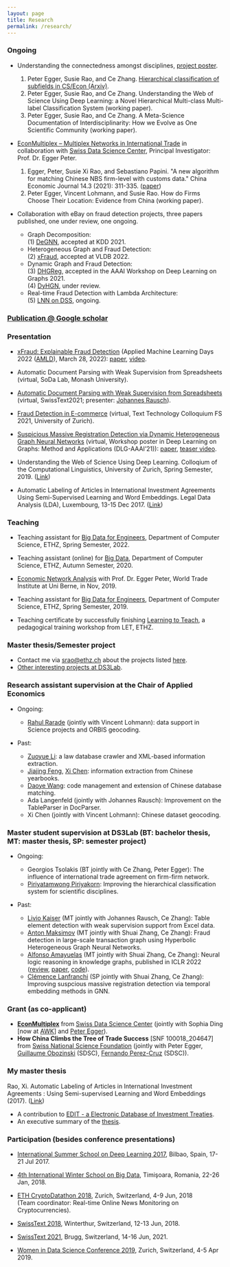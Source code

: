 ```yaml
---
layout: page
title: Research
permalink: /research/
---
```


### Ongoing
* Understanding the connectedness amongst disciplines, [project poster](/images/2020_wos_poster_raox_reduced.pdf).
  1.   Peter  Egger,  Susie  Rao,  and  Ce  Zhang. [Hierarchical classification of subfields in CS/Econ (Arxiv)](Arxiv).
  2. Peter  Egger,  Susie  Rao,  and  Ce  Zhang. Understanding  the  Web  of  Science  Using  Deep  Learning:  a  Novel  Hierarchical Multi-class Multi-label Classification System (working paper). 
  3. Peter  Egger,  Susie  Rao,  and  Ce Zhang. A Meta-Science Documentation of Interdisciplinarity:  How we Evolve as One Scientific Community (working paper).


* [EconMultiplex – Multiplex Networks in International Trade](https://datascience.ch/project/econmultiplex/) in collaboration with [Swiss Data Science Center](https://datascience.ch/), Principal Investigator: Prof. Dr. Egger Peter.
  1. Egger, Peter, Susie Xi Rao, and Sebastiano Papini. "A new algorithm for matching Chinese NBS firm-level with customs data." China Economic Journal 14.3 (2021): 311-335. ([paper](https://www.tandfonline.com/doi/full/10.1080/17538963.2021.1963046))
  2. Peter Egger, Vincent Lohmann, and Susie Rao. How do Firms Choose Their Location: Evidence from China (working paper). 


* Collaboration with eBay on fraud detection projects, three papers published, one under review, one ongoing.
  * Graph Decomposition: <br>
   (1) [DeGNN](https://arxiv.org/abs/1910.04499), accepted at KDD 2021.
  * Heterogeneous Graph and Fraud Detection:<br>
   (2) [xFraud](https://arxiv.org/abs/2011.12193), accepted at VLDB 2022.
  * Dynamic Graph and Fraud Detection: <br>
   (3) [DHGReg](https://arxiv.org/abs/2012.10831), accepted in the AAAI Workshop on Deep Learning on Graphs 2021. <br>
   (4) [DyHGN](https://arxiv.org/abs/2204.10614), under review.
  * Real-time Fraud Detection with Lambda Architecture:<br>
   (5) [LNN on DSS](https://arxiv.org/abs/2110.04559), ongoing. 


### [Publication @ Google scholar](https://scholar.google.com/citations?user=9Bes4hAAAAAJ&hl=en)

### Presentation
<!-- * [xFraud] and [TableParser](https://arxiv.org/abs/2201.01654) -->
* [xFraud: Explainable Fraud Detection](https://appliedmldays.org/events/amld-epfl-2022/talks/lightning-talk-xfraud-explainable-fraud-transaction-detection) (Applied Machine Learning Days 2022 ([AMLD](https://appliedmldays.org/events/amld-epfl-2022)), March 28, 2022): [paper](https://arxiv.org/abs/2011.12193), [video](https://youtu.be/oHGxcG5Uo7Y).

* Automatic Document Parsing with Weak Supervision from Spreadsheets (virtual, SoDa Lab, Monash University).
  
* [Automatic Document Parsing with Weak Supervision from Spreadsheets](https://www.swisstext.org/programme/) (virtual, SwissText2021; presenter: [Johannes Rausch](https://scholar.google.ch/citations?user=MfJxVYIAAAAJ&hl=en)).
  
* [Fraud Detection in E-commerce](https://www.cl.uzh.ch/de/studium/phd/KolloFS2021.html) (virtual, Text Technology Colloquium FS 2021, University of Zurich).
  
* [Suspicious Massive Registration Detection via Dynamic Heterogeneous Graph Neural Networks](https://deep-learning-graphs.bitbucket.io/dlg-aaai21/publications.html) (virtual, Workshop poster in Deep Learning on Graphs: Method and Applications (DLG-AAAI’21)): [paper](https://www.dropbox.com/s/cczxfc5zzs043xr/AAAI_Workshop_dhgreg_w8_CR.pdf?dl=0), [teaser video](https://polybox.ethz.ch/index.php/s/gszGJn2EjNc6fO9).

* Understanding the Web of Science Using Deep Learning. Colloqium of the Computational Linguistics, University of Zurich, Spring Semester, 2019. ([Link](https://www.cl.uzh.ch/de/studium/studies-tt/studies-1/Kolloquium-Archiv/KolloFS2019.htm]))

* Automatic Labeling of Articles in International Investment Agreements Using Semi-Supervised Learning and Word Embeddings. Legal Data Analysis (LDA), Luxembourg, 13-15 Dec 2017. ([Link](http://ceili.at/lda2017))

### Teaching
* Teaching assistant for [Big Data for Engineers](http://www.vorlesungsverzeichnis.ethz.ch/Vorlesungsverzeichnis/lerneinheit.view?lerneinheitId=158903&semkez=2022S&ansicht=LEHRVERANSTALTUNGEN&lang=en), Department of Computer Science, ETHZ, Spring Semester, 2022.

* Teaching assistant (online) for [Big Data](http://www.vorlesungsverzeichnis.ethz.ch/Vorlesungsverzeichnis/lerneinheit.view?lerneinheitId=140750&semkez=2020W&ansicht=KATALOGDATEN&lang=en), Department of Computer Science, ETHZ, Autumn Semester, 2020.

* [Economic Network Analysis](https://www.wti.org/media/filer_public/ba/d5/bad57942-10e0-471b-bc10-8ec2bd4e5294/phd_flyer.pdf) with Prof. Dr. Egger Peter, World Trade Institute at Uni Berne, in Nov, 2019.

* Teaching assistant for [Big Data for Engineers](http://www.vorlesungsverzeichnis.ethz.ch/Vorlesungsverzeichnis/lerneinheit.view?lang=en&lerneinheitId=122247&semkez=2018S&ansicht=KATALOGDATEN&), Department of Computer Science, ETHZ, Spring Semester, 2019.

* Teaching certificate by successfully finishing [Learning to Teach](https://ethz.ch/en/the-eth-zurich/education/educational-development/continuing-education/learning-to-teach.html), a pedagogical training workshop from LET, ETHZ.


### Master thesis/Semester project 
- Contact me via [srao@ethz.ch](mailto:srao@ethz.ch) about the projects listed [here](https://susierao.github.io/about/). 
- [Other interesting projects at DS3Lab](https://ds3lab.inf.ethz.ch/education.html). 


### Research assistant supervision at the Chair of Applied Economics
* Ongoing: 
  * [Rahul Rarade](https://imrahulr.github.io/) (jointly with Vincent Lohmann): data support in Science projects and ORBIS geocoding.

* Past:
  * [Zuoyue Li](https://scholar.google.com/citations?user=UPH0tNgAAAAJ&hl=en): a law database crawler and XML-based information extraction.
  * [Jiajing Feng](https://www.ccwd.uzh.ch/projects/2019_01_01-preventive_healthcare_in_malawi.html), [Xi Chen](https://ch.linkedin.com/in/xi-chen-001): information extraction from Chinese yearbooks.
  * [Daoye Wang](https://ch.linkedin.com/in/daoye-wang): code management and extension of Chinese database matching.
  * Ada Langenfeld (jointly with Johannes Rausch): Improvement on the TableParser in DocParser.
  * Xi Chen (jointly with Vincent Lohmann): Chinese dataset geocoding. 
  

### Master student supervision at DS3Lab (BT: bachelor thesis, MT: master thesis, SP: semester project)
* Ongoing: 
  * Georgios Tsolakis (BT jointly with Ce Zhang, Peter Egger): The influence of international trade agreement on firm-firm network. 
  * [Piriyatamwong Piriyakorn](https://www.linkedin.com/in/ppiriyata/): Improving the hierarchical classification system for scientific disciplines.

* Past: 
  * [Livio Kaiser](https://www.pfadi.li/kommunikation/online) (MT jointly with Johannes Rausch, Ce Zhang): Table element detection with weak supervision support from Excel data. 
  * [Anton Maksimov](https://ch.linkedin.com/in/anton-maksimov) (MT jointly with Shuai Zhang, Ce Zhang): Fraud detection in large-scale transaction graph using Hyperbolic Heterogeneous Graph Neural Networks.
  * [Alfonso Amayuelas](https://ch.linkedin.com/in/alfonsoamayuelas) (MT jointly with Shuai Zhang, Ce Zhang): Neural logic reasoning in knowledge graphs, published in ICLR 2022 ([review](https://openreview.net/forum?id=tgcAoUVHRIB), [paper](https://openreview.net/pdf?id=tgcAoUVHRIB), [code](todo)). 
  * [Clémence Lanfranchi](https://fr.linkedin.com/in/cl%C3%A9mence-lanfranchi-5b62ab172) (SP jointly with Shuai Zhang, Ce Zhang): Improving suspcious massive registration detection via temporal embedding methods in GNN. 

### Grant (as co-applicant)
* [**EconMultiplex**](https://datascience.ch/project/econmultiplex/) from [Swiss Data Science Center](https://datascience.ch/) (jointly with Sophia Ding [now at [AWK](https://www.awk.ch/career-at-the-awk)] and [Peter Egger](https://cer.ethz.ch/people/person-detail.MTY2NTM0.TGlzdC8yNTgyLDE1MjMyNzM0OTA=.html)). 
* **How China Climbs the Tree of Trade Success** [SNF 100018_204647] from [Swiss National Science Foundation](https://www.snf.ch/en) (jointly with Peter Egger, [Guillaume Obozinski](https://datascience.ch/team_member/guillaume-obozinski-deputy-chief-data-scientist/) (SDSC), [Fernando Perez-Cruz](https://datascience.ch/team_member/fernando-perez-cruz/) (SDSC)).

### My master thesis
Rao, Xi. Automatic Labeling of Articles in International Investment Agreements : Using Semi-supervised Learning and Word Embeddings (2017). ([Link](https://snis.ch/wp-content/uploads/2018/02/Masterarbeit_XRao_FS2017.pdf))
  * A contribution to [EDIT - a Electronic Database of Investment Treaties](https://edit.wti.org/treaty/publications).
  * An executive summary of the [thesis](https://www.research-collection.ethz.ch/bitstream/handle/20.500.11850/228391/3/jurix30_xrao_almostready.pdf.pdf). 

### Participation (besides conference presentations)
* [International Summer School on Deep Learning 2017](http://grammars.grlmc.com/DeepLearn2017/), Bilbao, Spain, 17-21 Jul 2017.

* [4th International Winter School on Big Data](http://grammars.grlmc.com/BigDat2018/), Timişoara, Romania, 22-26 Jan, 2018.

* [ETH CryptoDatathon 2018](https://www.cryptodatathon.com/), Zurich, Switzerland, 4-9 Jun, 2018 <br>(Team coordinator: Real-time Online News Monitoring on Cryptocurrencies).

* [SwissText 2018](https://www.swisstext.org/), Winterthur, Switzerland, 12-13 Jun, 2018.
  
* [SwissText 2021](https://easychair.org/cfp/SwissText2021), Brugg, Switzerland, 14-16 Jun, 2021.

* [Women in Data Science Conference 2019](https://www.wids.ch/), Zurich, Switzerland, 4-5 Apr 2019.
